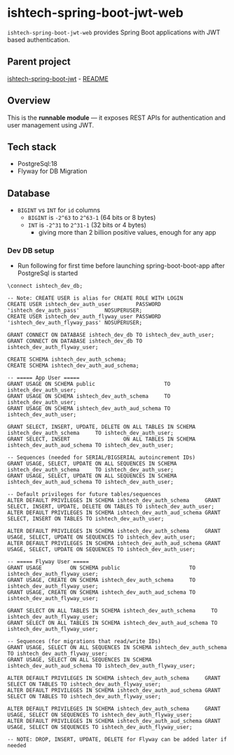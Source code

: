 # ishtech-spring-boot-jwt-web

`ishtech-spring-boot-jwt-web` provides Spring Boot applications with JWT based authentication.

## Parent project

[ishtech-spring-boot-jwt](https://github.com/muneer2ishtech/ishtech-spring-boot-jwt) - [README](../README.md)

## Overview

This is the **runnable module** — it exposes REST APIs for authentication and user management using JWT.

## Tech stack
- PostgreSql:18
- Flyway for DB Migration

## Database

- `BIGINT` vs `INT` for `id` columns
     - `BIGINT` is `-2^63` to `2^63-1` (64 bits or 8 bytes)
     - `INT` is `-2^31` to `2^31-1` (32 bits or 4 bytes)
         - giving more than 2 billion positive values, enough for any app

### Dev DB setup
- Run following for first time before launching spring-boot-boot-app after PostgreSql is started

```
\connect ishtech_dev_db;

-- Note: CREATE USER is alias for CREATE ROLE WITH LOGIN
CREATE USER ishtech_dev_auth_user        PASSWORD 'ishtech_dev_auth_pass'        NOSUPERUSER;
CREATE USER ishtech_dev_auth_flyway_user PASSWORD 'ishtech_dev_auth_flyway_pass' NOSUPERUSER;

GRANT CONNECT ON DATABASE ishtech_dev_db TO ishtech_dev_auth_user;
GRANT CONNECT ON DATABASE ishtech_dev_db TO ishtech_dev_auth_flyway_user;

CREATE SCHEMA ishtech_dev_auth_schema;
CREATE SCHEMA ishtech_dev_auth_aud_schema;

-- ===== App User =====
GRANT USAGE ON SCHEMA public                      TO ishtech_dev_auth_user;
GRANT USAGE ON SCHEMA ishtech_dev_auth_schema     TO ishtech_dev_auth_user;
GRANT USAGE ON SCHEMA ishtech_dev_auth_aud_schema TO ishtech_dev_auth_user;

GRANT SELECT, INSERT, UPDATE, DELETE ON ALL TABLES IN SCHEMA ishtech_dev_auth_schema     TO ishtech_dev_auth_user;
GRANT SELECT, INSERT                 ON ALL TABLES IN SCHEMA ishtech_dev_auth_aud_schema TO ishtech_dev_auth_user;

-- Sequences (needed for SERIAL/BIGSERIAL autoincrement IDs)
GRANT USAGE, SELECT, UPDATE ON ALL SEQUENCES IN SCHEMA ishtech_dev_auth_schema     TO ishtech_dev_auth_user;
GRANT USAGE, SELECT, UPDATE ON ALL SEQUENCES IN SCHEMA ishtech_dev_auth_aud_schema TO ishtech_dev_auth_user;

-- Default privileges for future tables/sequences
ALTER DEFAULT PRIVILEGES IN SCHEMA ishtech_dev_auth_schema     GRANT SELECT, INSERT, UPDATE, DELETE ON TABLES TO ishtech_dev_auth_user;
ALTER DEFAULT PRIVILEGES IN SCHEMA ishtech_dev_auth_aud_schema GRANT SELECT, INSERT ON TABLES TO ishtech_dev_auth_user;

ALTER DEFAULT PRIVILEGES IN SCHEMA ishtech_dev_auth_schema     GRANT USAGE, SELECT, UPDATE ON SEQUENCES TO ishtech_dev_auth_user;
ALTER DEFAULT PRIVILEGES IN SCHEMA ishtech_dev_auth_aud_schema GRANT USAGE, SELECT, UPDATE ON SEQUENCES TO ishtech_dev_auth_user;

-- ===== Flyway User =====
GRANT USAGE         ON SCHEMA public                      TO ishtech_dev_auth_flyway_user;
GRANT USAGE, CREATE ON SCHEMA ishtech_dev_auth_schema     TO ishtech_dev_auth_flyway_user;
GRANT USAGE, CREATE ON SCHEMA ishtech_dev_auth_aud_schema TO ishtech_dev_auth_flyway_user;

GRANT SELECT ON ALL TABLES IN SCHEMA ishtech_dev_auth_schema     TO ishtech_dev_auth_flyway_user;
GRANT SELECT ON ALL TABLES IN SCHEMA ishtech_dev_auth_aud_schema TO ishtech_dev_auth_flyway_user;

-- Sequences (for migrations that read/write IDs)
GRANT USAGE, SELECT ON ALL SEQUENCES IN SCHEMA ishtech_dev_auth_schema     TO ishtech_dev_auth_flyway_user;
GRANT USAGE, SELECT ON ALL SEQUENCES IN SCHEMA ishtech_dev_auth_aud_schema TO ishtech_dev_auth_flyway_user;

ALTER DEFAULT PRIVILEGES IN SCHEMA ishtech_dev_auth_schema     GRANT SELECT ON TABLES TO ishtech_dev_auth_flyway_user;
ALTER DEFAULT PRIVILEGES IN SCHEMA ishtech_dev_auth_aud_schema GRANT SELECT ON TABLES TO ishtech_dev_auth_flyway_user;

ALTER DEFAULT PRIVILEGES IN SCHEMA ishtech_dev_auth_schema     GRANT USAGE, SELECT ON SEQUENCES TO ishtech_dev_auth_flyway_user;
ALTER DEFAULT PRIVILEGES IN SCHEMA ishtech_dev_auth_aud_schema GRANT USAGE, SELECT ON SEQUENCES TO ishtech_dev_auth_flyway_user;

-- NOTE: DROP, INSERT, UPDATE, DELETE for Flyway can be added later if needed

```
